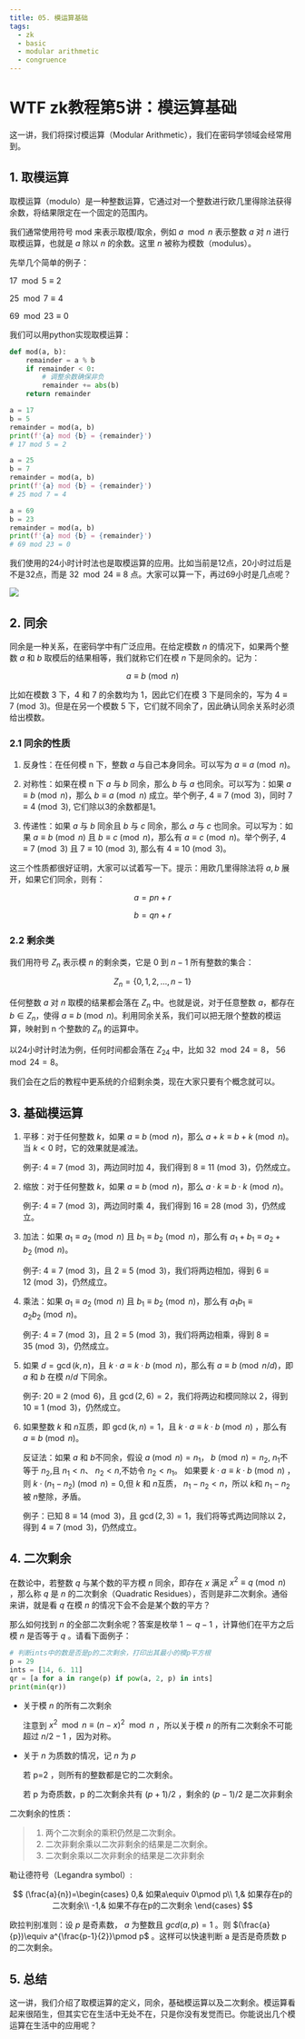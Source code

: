 ```yaml
---
title: 05. 模运算基础
tags:
  - zk
  - basic
  - modular arithmetic
  - congruence
---
```


# WTF zk教程第5讲：模运算基础

这一讲，我们将探讨模运算（Modular Arithmetic），我们在密码学领域会经常用到。

## 1. 取模运算

取模运算（modulo）是一种整数运算，它通过对一个整数进行欧几里得除法获得余数，将结果限定在一个固定的范围内。

我们通常使用符号 $\text{mod}$ 来表示取模/取余，例如 $a \mod n$ 表示整数 $a$ 对 $n$ 进行取模运算，也就是 $a$ 除以 $n$ 的余数。这里 $n$ 被称为模数（modulus）。

先举几个简单的例子：

$17 \mod 5 \equiv 2$

$25 \mod 7 \equiv 4$

$69 \mod 23 \equiv 0$

我们可以用python实现取模运算：

```python
def mod(a, b):
    remainder = a % b
    if remainder < 0:
        # 调整余数确保非负
        remainder += abs(b)
    return remainder

a = 17
b = 5
remainder = mod(a, b)
print(f'{a} mod {b} = {remainder}')
# 17 mod 5 = 2

a = 25
b = 7
remainder = mod(a, b)
print(f'{a} mod {b} = {remainder}')
# 25 mod 7 = 4

a = 69
b = 23
remainder = mod(a, b)
print(f'{a} mod {b} = {remainder}')
# 69 mod 23 = 0
```

我们使用的24小时计时法也是取模运算的应用。比如当前是12点，20小时过后是不是32点，而是 $32 \mod 24 \equiv 8$ 点。大家可以算一下，再过69小时是几点呢？

![](./img/5-1.png)

## 2. 同余

同余是一种关系，在密码学中有广泛应用。在给定模数 $n$ 的情况下，如果两个整数 $a$ 和 $b$ 取模后的结果相等，我们就称它们在模 $n$ 下是同余的。记为：

$$
a \equiv b \pmod{n}
$$

比如在模数 $3$ 下，4 和 7 的余数均为 1，因此它们在模 3 下是同余的，写为 $4 \equiv 7 \pmod{3}$。但是在另一个模数 $5$ 下，它们就不同余了，因此确认同余关系时必须给出模数。

### 2.1 同余的性质

1. 反身性：在任何模 n 下，整数 $a$ 与自己本身同余。可以写为 $a \equiv a \pmod{n}$。

2. 对称性：如果在模 n 下 $a$ 与 $b$ 同余，那么 $b$ 与 $a$ 也同余。可以写为：如果 $a \equiv b \pmod{n}$，那么 $b \equiv a \pmod{n}$ 成立。举个例子, $4 \equiv 7 \pmod{3}$，同时 $7 \equiv 4 \pmod{3}$, 它们除以3的余数都是1。

3. 传递性：如果 $a$ 与 $b$ 同余且 $b$ 与 $c$ 同余，那么 $a$ 与 $c$ 也同余。可以写为：如果 $a \equiv b \pmod{n}$ 且 $b \equiv c \pmod{n}$，那么有 $a \equiv c \pmod{n}$。举个例子, $4 \equiv 7 \pmod{3}$ 且 $7 \equiv 10 \pmod{3}$, 那么有 $4 \equiv 10 \pmod{3}$。

这三个性质都很好证明，大家可以试着写一下。提示：用欧几里得除法将 $a, b$ 展开，如果它们同余，则有：

$$
a=pn+r
$$

$$
b=qn+r
$$

### 2.2 剩余类

我们用符号 $Z_n$ 表示模 $n$ 的剩余类，它是 $0$ 到 $n-1$ 所有整数的集合：

$$
Z_n = \{0, 1, 2, \ldots, n-1\}
$$

任何整数 $a$ 对 $n$ 取模的结果都会落在 $Z_n$ 中。也就是说，对于任意整数 $a$，都存在 $b \in Z_n$，使得 $a \equiv b \pmod{n}$。利用同余关系，我们可以把无限个整数的模运算，映射到 n 个整数的 $Z_n$ 的运算中。

以24小时计时法为例，任何时间都会落在 $Z_{24}$ 中，比如 $32 \mod 24 = 8$， $56 \mod 24 = 8$。

我们会在之后的教程中更系统的介绍剩余类，现在大家只要有个概念就可以。

## 3. 基础模运算

1. 平移：对于任何整数 $k$，如果 $a \equiv b \pmod{n}$，那么 $a+k \equiv b+k \pmod{n}$。当 $k < 0$ 时，它的效果就是减法。

    例子: $4 \equiv 7 \pmod{3}$，两边同时加 4，我们得到 $8 \equiv 11 \pmod{3}$，仍然成立。

2. 缩放：对于任何整数 $k$，如果 $a \equiv b \pmod{n}$，那么 $a \cdot k \equiv b \cdot k \pmod{n}$。

    例子: $4 \equiv 7 \pmod{3}$，两边同时乘 4，我们得到 $16 \equiv 28 \pmod{3}$，仍然成立。

3. 加法：如果 $a_1 \equiv a_2 \pmod{n}$ 且 $b_1 \equiv b_2 \pmod{n}$，那么有 $a_1 + b_1 \equiv a_2 + b_2 \pmod{n}$。

    例子: $4 \equiv 7 \pmod{3}$，且 $2 \equiv 5 \pmod{3}$，我们将两边相加，得到 $6 \equiv 12 \pmod{3}$，仍然成立。

4. 乘法：如果 $a_1 \equiv a_2 \pmod{n}$ 且 $b_1 \equiv b_2 \pmod{n}$，那么有 $a_1 b_1 \equiv a_2  b_2 \pmod{n}$。

    例子: $4 \equiv 7 \pmod{3}$，且 $2 \equiv 5 \pmod{3}$，我们将两边相乘，得到 $8 \equiv 35 \pmod{3}$，仍然成立。

5. 如果 $d=\gcd(k,n)$，且 $k \cdot a \equiv k \cdot b \pmod{n}$，那么有 $a \equiv b \pmod{n/d}$，即 $a$ 和 $b$ 在模 $n/d$ 下同余。

    例子: $20 \equiv 2 \pmod{6}$，且 $\gcd(2, 6) = 2$，我们将两边和模同除以 $2$，得到 $10 \equiv 1 \pmod{3}$，仍然成立。


6. 如果整数 $k$ 和 $n$互质，即 $\gcd(k,n) = 1$，且 $k \cdot a \equiv k \cdot b \pmod{n}$ ，那么有 $a \equiv b \pmod{n}$。
   
   反证法：如果 $a$ 和 $b$不同余，假设 $a \pmod{n}=n_1$， $b \pmod{n}=n_2$, $n_1$不等于 $n_2$,且 $n_1 \lt n$、 $n_2 \lt n$,不妨令 $n_2 \lt n_1$。
   如果要 $k \cdot a \equiv k \cdot b \pmod{n}$ ，则 $k \cdot (n_1-n_2) \pmod{n}=0$,但 $k$ 和 $n$互质， $n_1-n_2 \lt n$，所以 $k$和 $n_1-n_2$被 $n$整除，矛盾。

    例子：已知 $8 \equiv 14 \pmod{3}$，且 $\gcd(2, 3) = 1$，我们将等式两边同除以 $2$，得到 $4 \equiv 7 \pmod{3}$，仍然成立。

## 4. 二次剩余 
在数论中，若整数 $q$ 与某个数的平方模 $n$ 同余，即存在 $x$ 满足 $x^2\equiv q\pmod{n}$ ，那么称 $q$ 是 $n$ 的二次剩余（Quadratic Residues），否则是非二次剩余。通俗来讲，就是看 $q$ 在模 $n$ 的情况下会不会是某个数的平方？

那么如何找到 $n$ 的全部二次剩余呢？答案是枚举 $1\sim q-1$ ，计算他们在平方之后模 $n$ 是否等于 $q$ 。请看下面例子：

```python
# 判断ints中的数是否是p的二次剩余，打印出其最小的模p平方根
p = 29
ints = [14, 6. 11]
qr = [a for a in range(p) if pow(a, 2, p) in ints]
print(min(qr))
```

- 关于模 $n$ 的所有二次剩余

    注意到 $x^2\mod n\equiv (n-x)^2\mod n$ ，所以关于模 $n$ 的所有二次剩余不可能超过 $n/2-1$ ，因为对称。

- 关于 $n$ 为质数的情况，记 $n$ 为 $p$

    若 p=2 ，则所有的整数都是它的二次剩余。

    若 p 为奇质数，p 的二次剩余共有 $(p+1)/2$ ，剩余的 $(p-1)/2$ 是二次非剩余

二次剩余的性质：
> 1. 两个二次剩余的乘积仍然是二次剩余。
> 2. 二次非剩余乘以二次非剩余的结果是二次剩余。
> 3. 二次剩余乘以二次非剩余的结果是二次非剩余

勒让德符号（Legandra symbol）:

$$
(\frac{a}{n})=\begin{cases}
0,& 如果a\equiv 0\pmod p\\
1,& 如果存在p的二次剩余\\
-1,& 如果不存在p的二次剩余
\end{cases}
$$

欧拉判别准则：设 $p$ 是奇素数， $a$ 为整数且 $gcd(a, p)=1$ 。则 $(\frac{a}{p})\equiv a^{\frac{p-1}{2}}\pmod p$ 。这样可以快速判断 a 是否是奇质数 p 的二次剩余。

## 5. 总结

这一讲，我们介绍了取模运算的定义，同余，基础模运算以及二次剩余。模运算看起来很陌生，但其实它在生活中无处不在，只是你没有发觉而已。你能说出几个模运算在生活中的应用呢？
